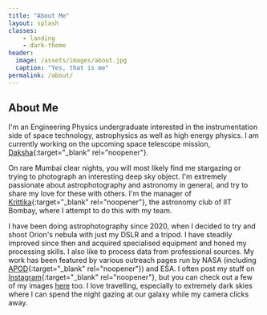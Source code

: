 ```yaml
---
title: "About Me"
layout: splash
classes: 
    - landing
    - dark-theme
header:
  image: /assets/images/about.jpg
  caption: "Yes, that is me"
permalink: /about/
---
```


## About Me
I'm an Engineering Physics undergraduate interested in the instrumentation side of space technology, astrophysics as well as high energy physics. I am currently working on the upcoming space telescope mission, [Daksha](https://www.dakshasat.in/){:target="_blank" rel="noopener"}.

On rare Mumbai clear nights, you will most likely find me stargazing or trying to photograph an interesting deep sky object. I'm extremely passionate about astrophotography and astronomy in general, and try to share my love for these with others. I'm the manager of [Krittika](https://krittikaiitb.github.io/){:target="_blank" rel="noopener"}, the astronomy club of IIT Bombay, where I attempt to do this with my team.

I have been doing astrophotography since 2020, when I decided to try and shoot Orion's nebula with just my DSLR and a tripod. I have steadily improved since then and acquired specialised equipment and honed my processing skills. I also like to process data from professional sources. My work has been featured by various outreach pages run by NASA (including [APOD](https://apod.nasa.gov/apod/ap201222.html){:target="_blank" rel="noopener"}) and ESA. I often post my stuff on [Instagram](https://instagram.com/advaitmehla){:target="_blank" rel="noopener"}, but you can check out a few of my images [here](/gallery) too. I love travelling, especially to extremely dark skies where I can spend the night gazing at our galaxy while my camera clicks away.
